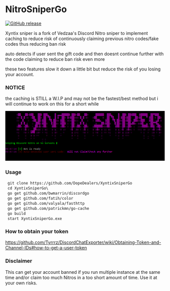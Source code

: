 # NitroSniperGo

[![GitHub release](https://img.shields.io/github/release/DopeDealers/XyntixSniperGo.svg)](https://github.com/DopeDealers/XyntixSniperGo/releases)

Xyntix sniper is a fork of Vedzaa's Discord Nitro sniper
to implement caching to reduce risk of continuously claiming
previous nitro codes/fake codes thus reducing ban risk

auto detects if user sent the gift code and then doesnt
continue further with the code claiming to reduce ban
risk even more


these two features slow it down
a little bit but reduce the risk
of you losing your account.


### NOTICE
the caching is STILL a W.I.P
and may not be the fastest/best method but i
will continue to work on this for a short while


![Screenshot](screenshot.PNG)

### Usage

```
 git clone https://github.com/DopeDealers/XyntixSniperGo
 cd XyntixSniperGo\
 go get github.com/bwmarrin/discordgo
 go get github.com/fatih/color
 go get github.com/valyala/fasthttp
 go get github.com/patrickmn/go-cache
 go build
 start XyntixSniperGo.exe
 ```
 
### How to obtain your token
https://github.com/Tyrrrz/DiscordChatExporter/wiki/Obtaining-Token-and-Channel-IDs#how-to-get-a-user-token

### Disclaimer
This can get your account banned if you run multiple instance at the same time and/or claim too much Nitros in a too short amount of time. Use it at your own risks.
